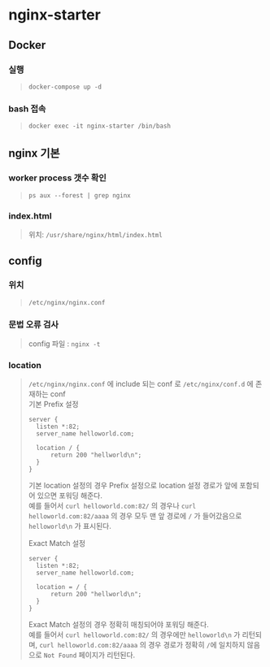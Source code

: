 # nginx-starter

## Docker
### 실행
> `docker-compose up -d`  

### bash 접속
> `docker exec -it nginx-starter /bin/bash`

## nginx 기본
### worker process 갯수 확인
> `ps aux --forest | grep nginx`  

### index.html
> 위치: `/usr/share/nginx/html/index.html`  



## config
### 위치
> `/etc/nginx/nginx.conf`

### 문법 오류 검사
> config 파일 : `nginx -t`

### location
> `/etc/nginx/nginx.conf` 에 include 되는 conf 로 `/etc/nginx/conf.d` 에 존재하는 conf   
> 기본 Prefix 설정
> ```nginx
> server {
>   listen *:82;
>   server_name helloworld.com;
>   
>   location / {
>       return 200 "hellworld\n";
>   }
> }
> ```
> 기본 location 설정의 경우 Prefix 설정으로 location 설정 경로가 앞에 포함되어 있으면 포워딩 해준다.   
> 예를 들어서 `curl helloworld.com:82/` 의 경우나 `curl helloworld.com:82/aaaa` 의 경우 모두 맨 앞 경로에 `/` 가 
> 들어갔음으로 `helloworld\n` 가 표시된다.
> 
> Exact Match 설정
> ```nginx
> server {
>   listen *:82;
>   server_name helloworld.com;
>   
>   location = / {
>       return 200 "hellworld\n";
>   }
> }
> ```
> Exact Match 설정의 경우 정확히 매칭되어야 포워딩 해준다.  
> 예를 들어서 `curl helloworld.com:82/` 의 경우에만 `helloworld\n` 가 리턴되며, 
> `curl helloworld.com:82/aaaa` 의 경우 경로가 정확히 `/`에 일치하지 않음으로 `Not Found` 페이지가 리턴된다.  


